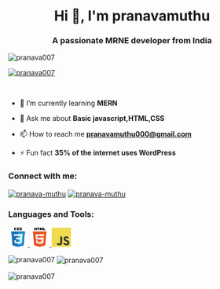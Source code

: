 <h1 align="center">Hi 👋, I'm pranavamuthu</h1>
<h3 align="center">A passionate MRNE developer from India</h3>

<p align="left"> <img src="https://komarev.com/ghpvc/?username=pranava007&label=Profile%20views&color=0e75b6&style=flat" alt="pranava007" /> </p>

<p align="left"> <a href="https://github.com/ryo-ma/github-profile-trophy"><img src="https://github-profile-trophy.vercel.app/?username=pranava007" alt="pranava007" /></a> </p>

<p align="left"> <a href="https://twitter.com/" target="blank"><img src="https://img.shields.io/twitter/follow/?logo=twitter&style=for-the-badge" alt="" /></a> </p>

- 🌱 I’m currently learning **MERN**

- 💬 Ask me about **Basic javascript,HTML,CSS**

- 📫 How to reach me **pranavamuthu000@gmail.com**

- ⚡ Fun fact **35% of the internet uses WordPress**

<h3 align="left">Connect with me:</h3>
<p align="left">
<a href="https://www.linkedin.com/in/pranava-muthu-po-5609921b9/" target="blank"><img align="center" src="https://raw.githubusercontent.com/rahuldkjain/github-profile-readme-generator/master/src/images/icons/Social/linked-in-alt.svg" alt="pranava-muthu" height="30" width="40" /></a>
<a href="https://stackoverflow.com/users/pranava-muthu" target="blank"><img align="center" src="https://raw.githubusercontent.com/rahuldkjain/github-profile-readme-generator/master/src/images/icons/Social/stack-overflow.svg" alt="pranava-muthu" height="30" width="40" /></a>
</p>

<h3 align="left">Languages and Tools:</h3>
<p align="left"> <a href="https://www.w3schools.com/css/" target="_blank" rel="noreferrer"> <img src="https://raw.githubusercontent.com/devicons/devicon/master/icons/css3/css3-original-wordmark.svg" alt="css3" width="40" height="40"/> </a> <a href="https://www.w3.org/html/" target="_blank" rel="noreferrer"> <img src="https://raw.githubusercontent.com/devicons/devicon/master/icons/html5/html5-original-wordmark.svg" alt="html5" width="40" height="40"/> </a> <a href="https://developer.mozilla.org/en-US/docs/Web/JavaScript" target="_blank" rel="noreferrer"> <img src="https://raw.githubusercontent.com/devicons/devicon/master/icons/javascript/javascript-original.svg" alt="javascript" width="40" height="40"/> </a> </p>



<p><img align="left" src="https://github-readme-stats.vercel.app/api/top-langs?username=pranava007&show_icons=true&locale=en&layout=compact" alt="pranava007" /></p>

<p>&nbsp;<img align="center" src="https://github-readme-stats.vercel.app/api?username=pranava007&show_icons=true&locale=en" alt="pranava007" /></p>

<p><img align="center" src="https://github-readme-streak-stats.herokuapp.com/?user=pranava007&" alt="pranava007" /></p>
